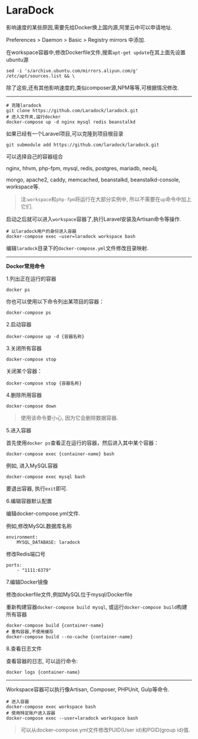 # LaraDock

影响速度的某些原因,需要先给Docker换上国内源,阿里云中可以申请地址.

Preferences &gt; Daemon &gt; Basic &gt; Registry mirrors 中添加.

在workspace容器中,修改Dockerfile文件,搜索`apt-get update`在其上面先设置ubuntu源

```
sed -i 's/archive.ubuntu.com/mirrors.aliyun.com/g' /etc/apt/sources.list && \
```

除了这些,还有其他影响速度的,类似composer源,NPM等等,可根据情况修改.

---

```
# 克隆laradock
git clone https://github.com/Laradock/laradock.git
# 进入文件夹,运行docker
docker-compose up -d nginx mysql redis beanstalkd
```

如果已经有一个Laravel项目,可以克隆到项目根目录

```
git submodule add https://github.com/laradock/laradock.git
```

可以选择自己的容器组合

nginx, hhvm, php-fpm, mysql, redis, postgres, mariadb, neo4j,

mongo, apache2, caddy, memcached, beanstalkd, beanstalkd-console, workspace等.

> 注:`workspace`和`php-fpm`将运行在大部分实例中, 所以不需要在`up`命令中加上它们.

启动之后就可以进入`workspace`容器了,执行Laravel安装及Artisan命令等操作.

```
# 以laradock用户的身份进入容器
docker-compose exec —user=laradock workspace bash
```

编辑`laradock`目录下的`docker-compose.yml`文件修改目录映射.

---

**Docker常用命令**

1.列出正在运行的容器

```
docker ps
```

你也可以使用以下命令列出某项目的容器：

```
docker-compose ps
```

2.启动容器

```
docker-compose up -d {容器名称}
```

3.关闭所有容器

```
docker-compose stop
```

关闭某个容器：

```
docker-compose stop {容器名称}
```

4.删除所用容器

```
docker-compose down
```

> 使用该命令要小心, 因为它会删除数据容器.

5.进入容器

首先使用`docker ps`查看正在运行的容器，然后进入其中某个容器：

```
docker-compose exec {container-name} bash
```

例如, 进入MySQL容器

```
docker-compose exec mysql bash
```

要退出容器, 执行`exit`即可.

6.编辑容器默认配置

编辑docker-compose.yml文件.

例如,修改MySQL数据库名称

```
environment:
    MYSQL_DATABASE: laradock
```

修改Redis端口号

```
ports:
    - "1111:6379"
```

7.编辑Docker镜像

修改dockerfile文件,例如MySQL位于mysql/Dockerfile

重新构建容器`docker-compose build mysql`, 或运行`docker-compose build`构建所有容器

```
docker-compose build {container-name}
# 重构容器,不使用缓存
docker-compose build --no-cache {container-name}
```

8.查看日志文件

查看容器的日志, 可以运行命令:

```
docker logs {container-name}
```

---

Workspace容器可以执行像Artisan, Composer, PHPUnit, Gulp等命令.

```
# 进入容器
docker-compose exec workspace bash
# 使用特定账户进入容器
docker-compose exec --user=laradock workspace bash
```

> 可以从docker-compose.yml文件修改PUID\(User id\)和PGID\(group id\)值.





